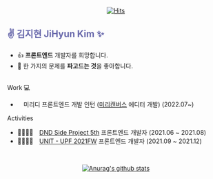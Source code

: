 <div align="center">
  
  [![Hits](https://hits.seeyoufarm.com/api/count/incr/badge.svg?url=https%3A%2F%2Fgithub.com%2Fkkjjhhbb&count_bg=%23A9D2FD&title_bg=%23555555&icon=&icon_color=%23E7E7E7&title=hits&edge_flat=false)](https://hits.seeyoufarm.com)
</div>
<h2 style="color:#6868ab"> ✌ 김지현 JiHyun Kim ✨ </h2>

- 👍 **프론트엔드** 개발자를 희망합니다.
- 🥴 한 가지의 문제를 **파고드는 것**을 좋아합니다.<br><br>

Work 💻
- &emsp;미리디 프론트엔드 개발 인턴 (<a href="https://www.miricanvas.com/">미리캔버스</a> 에디터 개발) (2022.07~)

Activities

- 👨‍👩‍👧‍👦&emsp;<a href="https://dnd.ac/">DND Side Project 5th</a> 프론트엔드 개발자 (2021.06 ~ 2021.08)
- 👨‍👩‍👧‍👦&emsp;<a href="https://www.unit.center/">UNIT - UPF 2021FW</a> 프론트엔드 개발자 (2021.09 ~ 2021.12)
<br>
<div align="center">
  
  [![Anurag's github stats](https://github-readme-stats.vercel.app/api?username=kkjjhhbb)](https://github.com/anuraghazra/github-readme-stats)
</div>

